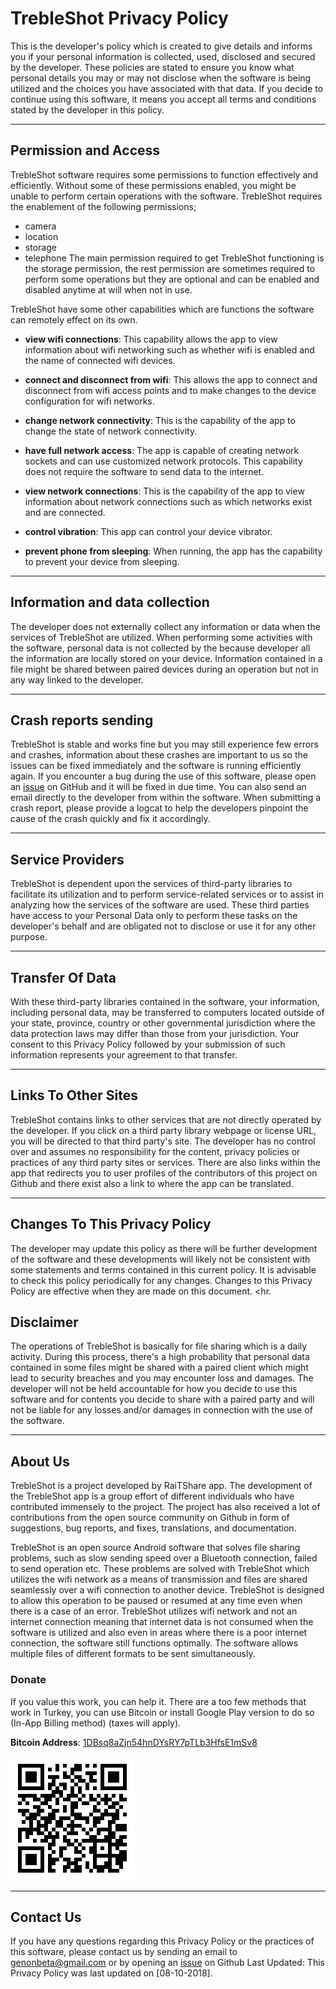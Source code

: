 # TrebleShot Privacy Policy
This is the developer's policy which is created to give details and informs you if your personal information is collected, used, disclosed and secured by the developer. These policies are stated to ensure you know what personal details you may or may not disclose when the software is being utilized and the choices you have associated with that data. If you decide to continue using this software, it means you accept all terms and conditions stated by the developer in this policy. <hr>

## Permission and Access

TrebleShot software requires some permissions to function effectively and efficiently. Without some of these permissions enabled, you might be unable to perform certain operations with the software.
TrebleShot requires the enablement of the following permissions;
- camera
- location
- storage
- telephone
The main permission required to get TrebleShot functioning is the storage permission, the rest permission are sometimes required to perform some operations but they are optional and can be enabled and disabled anytime at will when not in use.

TrebleShot have some other capabilities which are functions the software can remotely effect on its own.

- **view wifi connections**: This capability allows the app to view information about wifi networking such as whether wifi is enabled and the name of connected wifi devices.

- **connect and disconnect from wifi**: This allows the app to connect and disconnect from wifi access points and to make changes to the device configuration for wifi networks.

- **change network connectivity**: This is the capability of the app to change the state of network connectivity.

- **have full network access**: The app is capable of creating network sockets and can use customized network protocols. This capability does not require the software to send data to the internet.

- **view network connections**: This is the capability of the app to view information about network connections such as which networks exist and are connected.

- **control vibration**: This app can control your device vibrator.

- **prevent phone from sleeping**: When running, the app has the capability to prevent your device from sleeping.  

<hr>

## Information and data collection

The developer does not externally collect any information or data when the services of TrebleShot are utilized. When performing some activities with the software, personal data is not collected by the because developer all the information are locally stored on your device. Information contained in a file might be shared between paired devices during an operation but not in any way linked to the developer. 
<hr>

## Crash reports sending

TrebleShot is stable and works fine but you may still experience few errors and crashes, information about these crashes are important to us so the issues can be fixed immediately and the software is running efficiently again.
If you encounter a bug during the use of this software, please open an [issue](https://github.com/genonbeta/TrebleShot/issues/new) on GitHub and it will be fixed in due time. You can also send an email directly to the developer from within the software. When submitting a crash report, please provide a logcat to help the developers pinpoint the cause of the crash quickly and fix it accordingly. <hr>

## Service Providers

TrebleShot is dependent upon the services of third-party libraries to facilitate its utilization and to perform service-related services or to assist in analyzing how the services of the software are used.
These third parties have access to your Personal Data only to perform these tasks on the developer's behalf and are obligated not to disclose or use it for any other purpose. <hr>


## Transfer Of Data

With these third-party libraries contained in the software, your information, including personal data, may be transferred to computers located outside of your state, province, country or other governmental jurisdiction where the data protection laws may differ than those from your jurisdiction. Your consent to this Privacy Policy followed by your submission of such information represents your agreement to that transfer. <hr>

## Links To Other Sites

TrebleShot contains links to other services that are not directly operated by the developer. If you click on a third party library webpage or license URL, you will be directed to that third party's site.
The developer has no control over and assumes no responsibility for the content, privacy policies or practices of any third party sites or services.
There are also links within the app that redirects you to user profiles of the contributors of this project on Github and there exist also a link to where the app can be translated. <hr>

## Changes To This Privacy Policy

The developer may update this policy as there will be further development of the software and these developments will likely not be consistent with some statements and terms contained in this current policy.
It is advisable to check this policy periodically for any changes. Changes to this Privacy Policy are effective when they are made on this document. <hr.

## Disclaimer

The operations of TrebleShot is basically for file sharing which is a daily activity. During this process, there's a high probability that personal data contained in some files might be shared with a paired client which might lead to security breaches and you may encounter loss and damages. The developer will not be held accountable for how you decide to use this software and for contents you decide to share with a paired party and will not be liable for any losses and/or damages in connection with the use of the software. <hr>

## About Us

TrebleShot is a project developed by RaiTShare app. The development of the TrebleShot app is a group effort of different individuals who have contributed immensely to the project. The project has also received a lot of contributions from the open source community on Github in form of suggestions, bug reports, and fixes, translations, and documentation.

TrebleShot is an open source Android software that solves file sharing problems, such as slow sending speed over a Bluetooth connection, failed to send operation etc. These problems are solved with TrebleShot which utilizes the wifi network as a means of transmission and files are shared seamlessly over a wifi connection to another device. TrebleShot is designed to allow this operation to be paused or resumed at any time even when there is a case of an error. TrebleShot utilizes wifi network and not an internet connection meaning that internet data is not consumed when the software is utilized and also even in areas where there is a poor internet connection, the software still functions optimally.
The software allows multiple files of different formats to be sent simultaneously.

### Donate
If you value this work, you can help it. There are a too few methods that work in Turkey, you can use Bitcoin or install Google Play version to do so (In-App Billing method) (taxes will apply).

**Bitcoin Address**: [1DBsq8aZjn54hnDYsRY7pTLb3HfsE1mSv8](https://blockchain.info/address/1DBsq8aZjn54hnDYsRY7pTLb3HfsE1mSv8)


![BitcoinQR](assets/1DBsq8aZjn54hnDYsRY7pTLb3HfsE1mSv8.png)

<hr>

## Contact Us

If you have any questions regarding this Privacy Policy or the practices of this software, please contact us by sending an email to genonbeta@gmail.com or by opening an [issue](https://github.com/genonbeta/TrebleShot/issues/new) on Github
Last Updated: This Privacy Policy was last updated on [08-10-2018].
 
